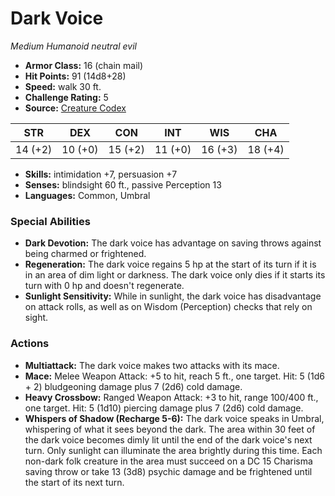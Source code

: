 # Dark Voice

*Medium* *Humanoid* *neutral evil*

- **Armor Class:** 16 (chain mail)
- **Hit Points:** 91 (14d8+28)
- **Speed:** walk 30 ft.
- **Challenge Rating:** 5
- **Source:** [Creature Codex](https://koboldpress.com/kpstore/product/creature-codex-for-5th-edition-dnd/)

| STR | DEX | CON | INT | WIS | CHA |
| --- | --- | --- | --- | --- | --- |
| 14 (+2) | 10 (+0) | 15 (+2) | 11 (+0) | 16 (+3) | 18 (+4) |

- **Skills:** intimidation +7, persuasion +7
- **Senses:** blindsight 60 ft., passive Perception 13
- **Languages:** Common, Umbral
### Special Abilities
- **Dark Devotion:** The dark voice has advantage on saving throws against being charmed or frightened.
- **Regeneration:** The dark voice regains 5 hp at the start of its turn if it is in an area of dim light or darkness. The dark voice only dies if it starts its turn with 0 hp and doesn't regenerate.
- **Sunlight Sensitivity:** While in sunlight, the dark voice has disadvantage on attack rolls, as well as on Wisdom (Perception) checks that rely on sight.
### Actions
- **Multiattack:** The dark voice makes two attacks with its mace.
- **Mace:** Melee Weapon Attack: +5 to hit, reach 5 ft., one target. Hit: 5 (1d6 + 2) bludgeoning damage plus 7 (2d6) cold damage.
- **Heavy Crossbow:** Ranged Weapon Attack: +3 to hit, range 100/400 ft., one target. Hit: 5 (1d10) piercing damage plus 7 (2d6) cold damage.
- **Whispers of Shadow (Recharge 5-6):** The dark voice speaks in Umbral, whispering of what it sees beyond the dark. The area within 30 feet of the dark voice becomes dimly lit until the end of the dark voice's next turn. Only sunlight can illuminate the area brightly during this time. Each non-dark folk creature in the area must succeed on a DC 15 Charisma saving throw or take 13 (3d8) psychic damage and be frightened until the start of its next turn.
